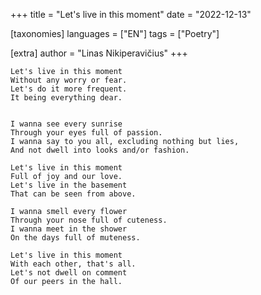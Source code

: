 +++
title = "Let's live in this moment"
date = "2022-12-13"

[taxonomies]
languages = ["EN"]
tags = ["Poetry"]

[extra]
author = "Linas Nikiperavičius"
+++
```
Let's live in this moment
Without any worry or fear.
Let's do it more frequent.
It being everything dear.
```
<!-- more -->
```

I wanna see every sunrise
Through your eyes full of passion.
I wanna say to you all, excluding nothing but lies,
And not dwell into looks and/or fashion.

Let's live in this moment
Full of joy and our love.
Let's live in the basement
That can be seen from above.

I wanna smell every flower
Through your nose full of cuteness.
I wanna meet in the shower
On the days full of muteness.

Let's live in this moment
With each other, that's all.
Let's not dwell on comment
Of our peers in the hall.
```
